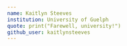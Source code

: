 ```yaml
---
name: Kaitlyn Steeves 
institution: University of Guelph 
quote: print("Farewell, university!") 
github_user: kaitlynsteeves
---
```


